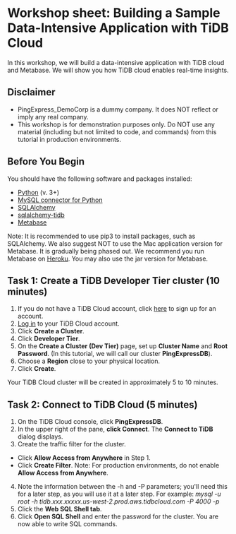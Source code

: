 # Workshop sheet: Building a Sample Data-Intensive Application with TiDB Cloud
In this workshop, we will build a data-intensive application with TiDB cloud and Metabase. We will show you how TiDB cloud enables real-time insights.

## Disclaimer
- PingExpress_DemoCorp is a dummy company. It does NOT reflect or imply any real company.
- This workshop  is for demonstration purposes only. Do NOT use any material (including but not limited to code, and commands) from this tutorial in production environments.

## Before You Begin
You should have the following software and packages installed: 
- [Python](https://www.python.org/downloads/) (v. 3+)
- [MySQL connector for Python](https://github.com/mysql/mysql-connector-python)
- [SQLAlchemy](https://github.com/sqlalchemy/sqlalchemy)
- [sqlalchemy-tidb](https://github.com/pingcap/sqlalchemy-tidb)
- [Metabase](https://www.metabase.com/docs/latest/operations-guide/installing-metabase.html)

Note: It is recommended to use pip3 to install packages, such as SQLAlchemy. We also suggest NOT to use the Mac application version for Metabase. It is gradually being phased out. We recommend you run Metabase on [Heroku](https://www.metabase.com/docs/latest/operations-guide/running-metabase-on-heroku.html). You may also use the jar version for Metabase.

## Task 1: Create a TiDB Developer Tier cluster (10 minutes)
1. If you do not have a TiDB Cloud account, click [here](https://tidbcloud.com/signup) to sign up for an account.
2. [Log in](https://tidbcloud.com/) to your TiDB Cloud account.
3. Click **Create a Cluster**. 
4. Click **Developer Tier**.
5. On the **Create a Cluster (Dev Tier)** page, set up **Cluster Name** and **Root Password**. (In this tutorial, we will call our cluster **PingExpressDB**).
6. Choose a **Region** close to your physical location. 
7. Click **Create**.

Your TiDB Cloud cluster will be created in approximately 5 to 10 minutes.

## Task 2: Connect to TiDB Cloud (5 minutes)
1. On the TiDB Cloud console, click **PingExpressDB**.
2. In the upper right of the pane, **click Connect**. The **Connect to TiDB** dialog displays.
3. Create the traffic filter for the cluster.
  - Click **Allow Access from Anywhere** in Step 1.
  - Click **Create Filter**.
  Note: For production environments, do not enable **Allow Access from Anywhere**.
4. Note the information between the -h and -P parameters; you'll need this for a later step, as you will use it at a later step. For example:  *mysql -u root -h tidb.xxx.xxxxx.us-west-2.prod.aws.tidbcloud.com -P 4000 -p*
5. Click the **Web SQL Shell tab**. 
6. Click **Open SQL Shell** and enter the password for the cluster. You are now able to write SQL commands.
